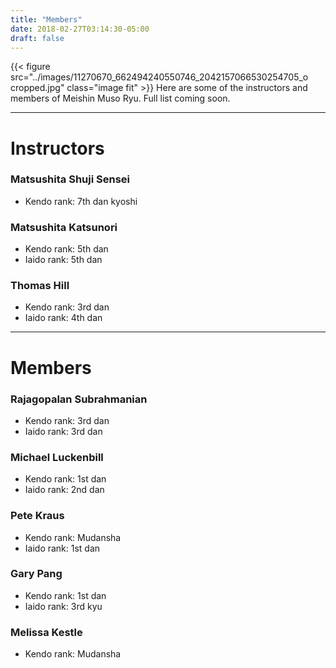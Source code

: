 ```yaml
---
title: "Members"
date: 2018-02-27T03:14:30-05:00
draft: false
---
```

{{< figure src="../images/11270670_662494240550746_2042157066530254705_o cropped.jpg" class="image fit" >}}
Here are some of the instructors and members of Meishin Muso Ryu. Full list coming soon.

---
# Instructors

### Matsushita Shuji Sensei
* Kendo rank: 7th dan kyoshi

### Matsushita Katsunori
* Kendo rank: 5th dan
* Iaido rank: 5th dan

<!-- ### Matsushita Kensaku -->

### Thomas Hill
* Kendo rank: 3rd dan
* Iaido rank: 4th dan

---
# Members

### Rajagopalan Subrahmanian
* Kendo rank: 3rd dan
* Iaido rank: 3rd dan

### Michael Luckenbill
* Kendo rank: 1st dan
* Iaido rank: 2nd dan

### Pete Kraus
* Kendo rank: Mudansha
* Iaido rank: 1st dan

### Gary Pang
* Kendo rank: 1st dan
* Iaido rank: 3rd kyu

<!-- ### Marcus Hawkins -->

### Melissa Kestle
* Kendo rank: Mudansha